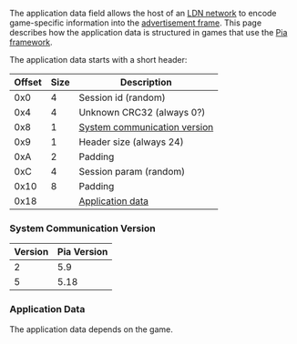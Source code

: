 The application data field allows the host of an [LDN network](LDN-Protocol) to encode game-specific information into the [advertisement frame](LDN-Protocol#advertisement-frame). This page describes how the application data is structured in games that use the [Pia framework](Pia-Overview).

The application data starts with a short header:

| Offset | Size | Description |
| --- | --- | --- |
| 0x0 | 4 | Session id (random) |
| 0x4 | 4 | Unknown CRC32 (always 0?) |
| 0x8 | 1 | [System communication version](#system-communication-version) |
| 0x9 | 1 | Header size (always 24) |
| 0xA | 2 | Padding |
| 0xC | 4 | Session param (random) |
| 0x10 | 8 | Padding |
| 0x18 | | [Application data](#application-data) |

### System Communication Version
| Version | Pia Version |
| --- | --- |
| 2 | 5.9 |
| 5 | 5.18 |

### Application Data
The application data depends on the game.